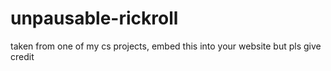 # unpausable-rickroll
taken from one of my cs projects, embed this into your website but pls give credit
